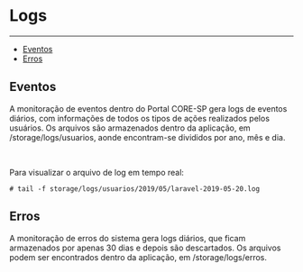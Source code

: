 # Logs

---

- [Eventos](#eventos)
- [Erros](#erros)

<a name="eventos"></a>
## Eventos

<p>A monitoração de eventos dentro do Portal CORE-SP gera logs de eventos diários, com informações de todos os tipos de ações realizados pelos usuários. Os arquivos são armazenados dentro da aplicação, em /storage/logs/usuarios, aonde encontram-se divididos por ano, mês e dia.</p>
<br>
<p>Para visualizar o arquivo de log em tempo real:</p>

<div class="code-toolbar"><pre class="language-php"><code class="language-php"># tail -f storage/logs/usuarios/2019/05/laravel-2019-05-20.log</code></pre></div>

<a name="erros"></a>
## Erros

<p>A monitoração de erros do sistema gera logs diários, que ficam armazenados por apenas 30 dias e depois são descartados. Os arquivos podem ser encontrados dentro da aplicação, em /storage/logs/erros.</p>